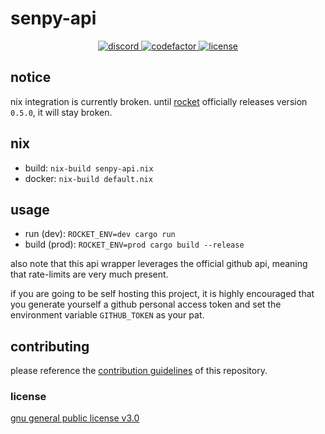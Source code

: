 <p align="center">
<h1>senpy-api</h1>
</p>

<p align="center">
<a href="https://discord.com/invite/yWKgRT6">
<img src="https://img.shields.io/discord/246524734718738442" alt="discord" />
</a>
<a href="https://www.codefactor.io/repository/github/senpy-club/api">
<img src="https://www.codefactor.io/repository/github/senpy-club/api/badge" alt="codefactor" />
</a>
<a href="./license">
<img src="https://img.shields.io/github/license/Whirlsplash/whirl" alt="license" />
</a>
</p>

## notice
nix integration is currently broken. until [rocket](https://crates.io/crates/rocket) officially
releases version `0.5.0`, it will stay broken.

## nix
- build: `nix-build senpy-api.nix`
- docker: `nix-build default.nix`

## usage
- run (dev): `ROCKET_ENV=dev cargo run`
- build (prod): `ROCKET_ENV=prod cargo build --release`

also note that this api wrapper leverages the official github api, meaning that rate-limits are
very much present.

if you are going to be self hosting this project, it is highly encouraged that
you generate yourself a github personal access token and set the environment variable `GITHUB_TOKEN`
as your pat.

## contributing
please reference the [contribution guidelines](./contributing.md) of this repository.

### license
[gnu general public license v3.0](https://github.com/senpy-club/api/blob/main/license)
